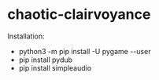 # chaotic-clairvoyance

Installation:
- python3 -m pip install -U pygame --user
- pip install pydub
- pip install simpleaudio